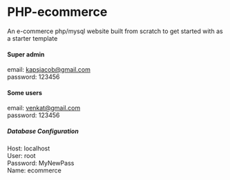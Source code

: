 # PHP-ecommerce
An e-commerce php/mysql website built from scratch to get started with as a starter template

<h4> Super admin </h4> 

email: kapsjacob@gmail.com<br>
password: 123456

<h4>  Some users </h4> 

email: venkat@gmail.com<br>
password: 123456

<h5>Database Configuration</h5> 
Host: localhost<br>
User: root<br>
Password: MyNewPass<br>
Name: ecommerce
